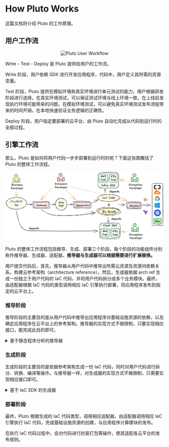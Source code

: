 # How Pluto Works

这篇文档将介绍 Pluto 的工作原理。

## 用户工作流

<p align="center">
  <img src="../../assets/pluto-user-workflow.jpg" alt="Pluto User Workflow" width="350">
</p>

Write - Test - Deploy 是 Pluto 提供给用户的工作流。

Write 阶段，用户依赖 SDK 进行开发应用程序，代码中，用户定义其所需的资源变量。

Test 阶段，Pluto 提供在模拟环境和真实环境进行单元测试的能力，用户根据研发阶段进行选择。在真实环境测试，可以保证测试环境与线上环境一致，在上线前发现执行环境可能带来的问题。在模拟环境测试，可以避免真实环境测试发布流程带来的时间开销，在本地快速验证业务逻辑的正确性。

Deploy 阶段，用户指定要部署的云平台，由 Pluto 自动化完成从代码到运行时的全部过程。

## 引擎工作流

那么，Pluto 是如何将用户代码一步步部署到运行时的呢？下面这张图概括了 Pluto 的整体工作流程。

<p align="center">
  <img src="../../assets/pluto-arch.jpg" alt="Pluto Workflow" width="700">
</p>

Pluto 的整体工作流程包括推导、生成、部署三个阶段，每个阶段的功能组件分别称作推导器、生成器、适配器，**推导器与生成器可以根据需要进行扩展替换。**

用户提交代码后，首先，推导器从用户代码中推导出所需云资源及资源间依赖关系，构建云参考架构（architecture reference）。然后，生成器依据 arch ref 生成一份独立于用户代码的 IaC 代码，并将用户代码拆分成多个业务模块。最终，由适配器根据 IaC 代码的类型调用相应 IaC 引擎执行部署，将应用程序发布到指定的云平台上。

### 推导阶段

推导阶段的主要目的是从用户代码中推导出应用程序对基础设施资源的依赖，以及确定应用程序在云平台上的参考架构。推导器的实现方式不做限制，只要实现相应接口，能完成此目的即可。

<details><summary>基于静态程序分析的推导器</summary>

Pluto 仓库中提供了[基于静态程序分析的推导器](https://github.com/pluto-lang/pluto/tree/main/components/deducers/static)实现。该推导器主要是结合 API SDK 来推导资源依赖，以及构建参考架构。

该推导器判断基础设施资源依赖的方式是：用户编写的代码中会定义资源变量，如 `const queue = new Queue();`，而资源变量的类型定义则来自依赖的 SDK，该类型在实现上实现了 `Resource` 接口。静态分析器会通过变量类型是否是 `Resource` 的实例对象，进而判断是否是基础设施资源类型。

通过分析变量之间的调用关系，推导器可以进一步推导生成基础设施资源之间的关系。例如，当调用 `queue.subscribe(fn)` 时，方法中的函数参数 fn 即为 queue 的订阅处理过程。这意味着在进行基础设施部署时，我们需要将该函数部署为一个计算组件（例如 Lambda 函数），并设置该组件与队列相关的触发条件。而当调用 `queue.push` 时，表示调用该方法的函数在运行时会使用 queue 这个基础设施资源。通过以上方式可以分析基础设施资源在部署时的依赖关系，与运行时的调用关系。

通过以上手段，可以分析出应用程序依赖的全部基础设施资源，以及资源间的关系，构建云参考架构。

</details>

### 生成阶段

生成阶段的主要目的是依据参考架构生成一份 IaC 代码，同时对用户代码进行拆分、转换、编译等操作。与推导器一样，对生成器的实现方式不做限制，只需要实现相应接口即可。

<details><summary>基于 IaC SDK 的生成器</summary>

Pluto 仓库中提供了一个[基于 IaC SDK 的生成器](https://github.com/pluto-lang/pluto/tree/main/components/generators/static)实现。该生成器利用 IaC SDK 定义基础设施资源，并将用户代码拆分为多个 Lambda 函数模块。

API SDK 有一个与之配套的 IaC SDK，用于为 API SDK 定义的每个资源类型提供在不同平台上的 IaC 实现。生成器会根据参考架构生成每个资源变量对应的 IaC 类型实例对象，并配置 IaC 对象之间的访问权限等依赖关系。

此外，生成器还会根据参考架构中对计算模块的划分，将用户代码拆分成多个代码文件，每个文件都是一个可导入的计算模块。

最终，所有代码将被编译。

</details>

### 部署阶段

最终，Pluto 根据生成的 IaC 代码类型，调用相应适配器，由适配器调用相应 IaC 引擎执行 IaC 代码，完成基础设施资源的创建，与应用程序计算模块的发布。

在执行 IaC 代码过程中，会对代码进行封装打包等操作，使其适配各云平台的发布规则。
